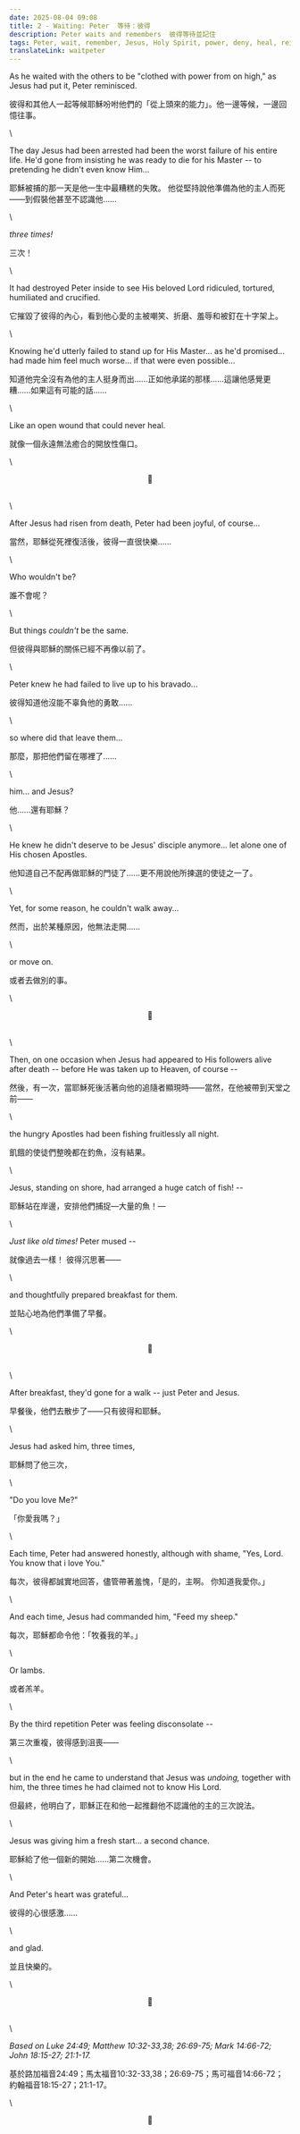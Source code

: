 ```yaml
---
date: 2025-08-04 09:08
title: 2 - Waiting: Peter  等待：彼得
description: Peter waits and remembers  彼得等待並記住
tags: Peter, wait, remember, Jesus, Holy Spirit, power, deny, heal, reinstate
translateLink: waitpeter
---
```


As he waited with the others to be "clothed with power from on high," as Jesus had put it, Peter reminisced.

彼得和其他人一起等候耶穌吩咐他們的「從上頭來的能力」。他一邊等候，一邊回憶往事。

\

The day Jesus had been arrested had been the worst failure of his entire life. He'd gone from insisting he was ready to die for his Master -- to pretending he didn't even know Him...

耶穌被捕的那一天是他一生中最糟糕的失敗。 他從堅持說他準備為他的主人而死——到假裝他甚至不認識他......

\

*three times!*

三次！

\

It had destroyed Peter inside to see His beloved Lord ridiculed, tortured, humiliated and crucified.

它摧毀了彼得的內心，看到他心愛的主被嘲笑、折磨、羞辱和被釘在十字架上。

\

Knowing he'd utterly failed to stand up for His Master... as he'd promised... had made him feel much worse... if that were even possible...

知道他完全沒有為他的主人挺身而出......正如他承諾的那樣......這讓他感覺更糟......如果這有可能的話......

\

Like an open wound that could never heal.

就像一個永遠無法癒合的開放性傷口。

\

<center>💠</center>

\
\

After Jesus had risen from death, Peter had been joyful, of course...

當然，耶穌從死裡復活後，彼得一直很快樂......

\

Who wouldn't be?

誰不會呢？

\

But things *couldn't* be the same.

但彼得與耶穌的關係已經不再像以前了。

\

Peter knew he had failed to live up to his bravado...

彼得知道他沒能不辜負他的勇敢......

\

so where did that leave them... 

那麼，那把他們留在哪裡了......

\

him... and Jesus?

他......還有耶穌？

\

He knew he didn't deserve to be Jesus' disciple anymore... let alone one of His chosen Apostles. 

他知道自己不配再做耶穌的門徒了......更不用說他所揀選的使徒之一了。

\

Yet, for some reason, he couldn't walk away... 

然而，出於某種原因，他無法走開......

\

or move on.

或者去做別的事。

\

<center>💠</center>

\
\

Then, on one occasion when Jesus had appeared to His followers alive after death -- before He was taken up to Heaven, of course --

然後，有一次，當耶穌死後活著向他的追隨者顯現時——當然，在他被帶到天堂之前——

\

the hungry Apostles had been fishing fruitlessly all night. 

飢餓的使徒們整晚都在釣魚，沒有結果。

\

Jesus, standing on shore, had arranged a huge catch of fish! -- 

耶穌站在岸邊，安排他們捕捉—大量的魚！—

\

*Just like old times!* Peter mused --

就像過去一樣！ 彼得沉思著——

\

and thoughtfully prepared breakfast for them.

並貼心地為他們準備了早餐。

\

<center>💠</center>

\
\

After breakfast, they'd gone for a walk -- just Peter and Jesus. 

早餐後，他們去散步了——只有彼得和耶穌。

\

Jesus had asked him, three times, 

耶穌問了他三次，

\

"Do you love Me?" 

「你愛我嗎？」

\

Each time, Peter had answered honestly, although with shame, "Yes, Lord. You know that i love You."

每次，彼得都誠實地回答，儘管帶著羞愧，「是的，主啊。 你知道我愛你。」

\

And each time, Jesus had commanded him, "Feed my sheep."

每次，耶穌都命令他：「牧養我的羊。」

\

Or lambs.

或者羔羊。

\

By the third repetition Peter was feeling disconsolate --

第三次重複，彼得感到沮喪——

\

but in the end he came to understand that Jesus was *undoing,* together with him, the three times he had claimed not to know His Lord.

但最終，他明白了，耶穌正在和他一起推翻他不認識他的主的三次說法。

\

Jesus was giving him a fresh start... a second chance.

耶穌給了他一個新的開始......第二次機會。

\

And Peter's heart was grateful... 

彼得的心很感激......

\

and glad.

並且快樂的。

\

<center>💠</center>

\
\

*Based on Luke 24:49; Matthew 10:32-33,38; 26:69-75; Mark 14:66-72; John 18:15-27; 21:1-17.*

基於路加福音24:49；馬太福音10:32-33,38；26:69-75；馬可福音14:66-72；約翰福音18:15-27；21:1-17。

\

<center>💠</center>
